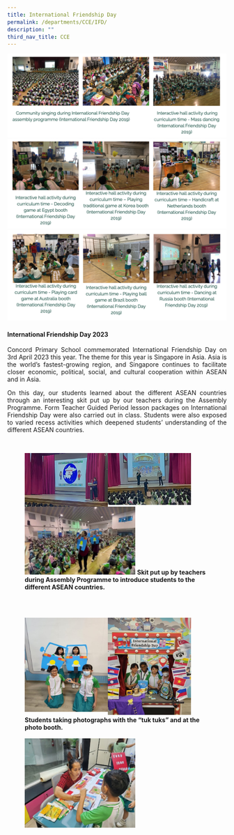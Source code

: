 ```yaml
---
title: International Friendship Day
permalink: /departments/CCE/IFD/
description: ""
third_nav_title: CCE
---
```

![](/images/ifd1.png)
![](/images/ifd2.png)
![](/images/ifd3.png)

<h4>International Friendship Day 2023</h4>

<p style="text-align:justify">Concord Primary School commemorated International Friendship Day on 3rd April 2023 this year. The theme for this year is Singapore in Asia. Asia is the world’s fastest-growing region, and Singapore continues to facilitate closer economic, political, social, and cultural cooperation within ASEAN and in Asia.</p> 

<p style="text-align:justify">On this day, our students learned about the different ASEAN countries through an interesting skit put up by our teachers during the Assembly Programme. Form Teacher Guided Period lesson packages on International Friendship Day were also carried out in class. Students were also exposed to varied recess activities which deepened students’ understanding of the different ASEAN countries.</p>

<br>
<p></p><figure>	
<img src="/images/ifday01.png" style="width:45%" align="left">
<img src="/images/ifday02.png" style="width:45%"><br>
<img src="/images/ifday03.png" style="width:60%">
<b style="font-size:14px">Skit put up by teachers during Assembly Programme to introduce students to the different ASEAN countries.</b>
</figure>
<br><br>

<figure>
<img src="/images/ifday04.jpg" style="width:45%" align="left">
<img src="/images/ifday05.jpg" style="width:45%">
<b style="font-size:14px">Students taking photographs with the “tuk tuks” and at the photo booth.</b>
<br><br>
	<img src="/images/ifday06.jpg" style="width:60%" align="left"></figure>